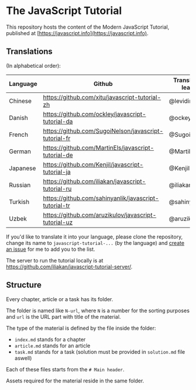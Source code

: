 
# The JavaScript Tutorial

This repository hosts the content of the Modern JavaScript Tutorial, published at [https://javascript.info](https://javascript.info).

## Translations

(In alphabetical order):

| Language | Github | Translation leads | Published |
|----------|--------|-------------------|-----------|
| Chinese | https://github.com/xitu/javascript-tutorial-zh | @leviding | - |
| Danish | https://github.com/ockley/javascript-tutorial-da | @ockey | - |
| French | https://github.com/SugoiNelson/javascript-tutorial-fr | @SugoiNelson | - |
| German | https://github.com/MartinEls/javascript-tutorial-de | @MartilEls | - |
| Japanese | https://github.com/KenjiI/javascript-tutorial-ja | @KenjiI | - |
| Russian | https://github.com/iliakan/javascript-tutorial-ru | @iliakan | https://learn.javascript.ru | 
| Turkish | https://github.com/sahinyanlik/javascript-tutorial-tr | @sahinyanlik | - |
| Uzbek | https://github.com/aruzikulov/javascript-tutorial-uz | @aruzikulov | - |

If you'd like to translate it into your language, please clone the repository, change its name to `javascript-tutorial-...` (by the language) and [create an issue](https://github.com/iliakan/javascript-tutoria-en/issues/new) for me to add you to the list.

The server to run the tutorial locally is at <https://github.com/iliakan/javascript-tutorial-server/>.

## Structure

Every chapter, article or a task has its folder.

The folder is named like `N-url`, where `N` is a number for the sorting purposes and `url` is the URL part with title of the material.

The type of the material is defined by the file inside the folder:

  - `index.md` stands for a chapter
  - `article.md` stands for an article
  - `task.md` stands for a task (solution must be provided in `solution.md` file aswell)

Each of these files starts from the `# Main header`.

Assets required for the material reside in the same folder.
